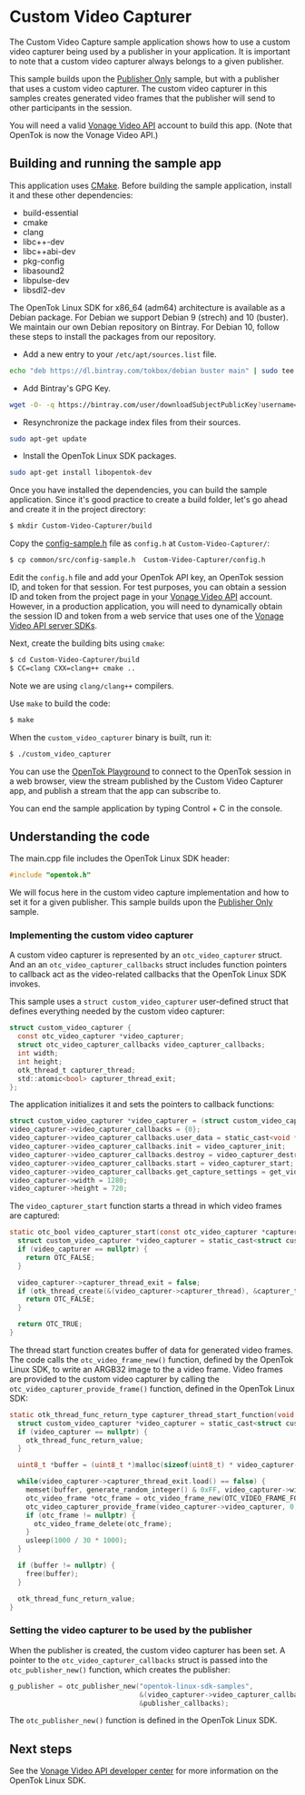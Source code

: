 # Custom Video Capturer

The Custom Video Capture sample application shows how to use a custom video
capturer being used by a publisher in your application. It is important to note
that a custom video capturer always belongs to a given publisher.

This sample builds upon the [Publisher Only](../Publisher-Only) sample, but with
a publisher that uses a custom video capturer. The custom video capturer in this
samples creates generated video frames that the publisher will send to other
participants in the session.

You will need a valid [Vonage Video API](https://tokbox.com/developer/)
account to build this app. (Note that OpenTok is now the Vonage Video API.)

## Building and running the sample app

This application uses [CMake](https://cmake.org). Before building
the sample application, install it and these other dependencies:

  - build-essential
  - cmake
  - clang
  - libc++-dev
  - libc++abi-dev
  - pkg-config
  - libasound2
  - libpulse-dev
  - libsdl2-dev

The OpenTok Linux SDK for x86_64 (adm64) architecture is available as a Debian
package. For Debian we support Debian 9 (strech) and 10 (buster). We maintain
our own Debian repository on Bintray. For Debian 10, follow these steps
to install the packages from our repository.

* Add a new entry to your `/etc/apt/sources.list` file.

```bash
echo "deb https://dl.bintray.com/tokbox/debian buster main" | sudo tee -a /etc/apt/sources.list
```

* Add Bintray's GPG Key.

```bash
wget -O- -q https://bintray.com/user/downloadSubjectPublicKey?username=bintray | sudo apt-key add -
```

* Resynchronize the package index files from their sources.

```bash
sudo apt-get update
```

* Install the OpenTok Linux SDK packages.

```bash
sudo apt-get install libopentok-dev
```

Once you have installed the dependencies, you can build the sample application.
Since it's good practice to create a build folder, let's go ahead and create it
in the project directory:

```bash
$ mkdir Custom-Video-Capturer/build
```

Copy the [config-sample.h](../common/src/config-sample.h) file as `config.h` at
`Custom-Video-Capturer/`:

```bash
$ cp common/src/config-sample.h  Custom-Video-Capturer/config.h
```

Edit the `config.h` file and add your OpenTok API key,
an OpenTok session ID, and token for that session. For test purposes,
you can obtain a session ID and token from the project page in your
[Vonage Video API](https://tokbox.com/developer/) account. However,
in a production application, you will need to dynamically obtain the session
ID and token from a web service that uses one of
the [Vonage Video API server SDKs](https://tokbox.com/developer/sdks/server/).

Next, create the building bits using `cmake`:

```bash
$ cd Custom-Video-Capturer/build
$ CC=clang CXX=clang++ cmake ..
```

Note we are using `clang/clang++` compilers.

Use `make` to build the code:

```bash
$ make
```

When the `custom_video_capturer` binary is built, run it:

```bash
$ ./custom_video_capturer
```

You can use the [OpenTok Playground](https://tokbox.com/developer/tools/playground/)
to connect to the OpenTok session in a web browser, view the stream published
by the Custom Video Capturer app, and publish a stream that the app can subscribe to.

You can end the sample application by typing Control + C in the console.

## Understanding the code

The main.cpp file includes the OpenTok Linux SDK header:

```c
#include "opentok.h"
```

We will focus here in the custom video capture implementation and how to set it
for a given publisher. This sample builds upon the
[Publisher Only](../Publisher-Only) sample.

### Implementing the custom video capturer

A custom video capturer is represented by an  `otc_video_capturer` struct. And an
an `otc_video_capturer_callbacks` struct includes function pointers to callback
act as the video-related callbacks that the OpenTok Linux SDK invokes.

This sample uses a `struct custom_video_capturer` user-defined struct that
defines everything needed by the custom video capturer:

```c
struct custom_video_capturer {
  const otc_video_capturer *video_capturer;
  struct otc_video_capturer_callbacks video_capturer_callbacks;
  int width;
  int height;
  otk_thread_t capturer_thread;
  std::atomic<bool> capturer_thread_exit;
};
```

The application initializes it and sets the pointers to callback functions:

```c
struct custom_video_capturer *video_capturer = (struct custom_video_capturer *)malloc(sizeof(struct custom_video_capturer));
video_capturer->video_capturer_callbacks = {0};
video_capturer->video_capturer_callbacks.user_data = static_cast<void *>(video_capturer);
video_capturer->video_capturer_callbacks.init = video_capturer_init;
video_capturer->video_capturer_callbacks.destroy = video_capturer_destroy;
video_capturer->video_capturer_callbacks.start = video_capturer_start;
video_capturer->video_capturer_callbacks.get_capture_settings = get_video_capturer_capture_settings;
video_capturer->width = 1280;
video_capturer->height = 720;
```

The `video_capturer_start` function starts a thread in which video frames are captured:

```c
static otc_bool video_capturer_start(const otc_video_capturer *capturer, void *user_data) {
  struct custom_video_capturer *video_capturer = static_cast<struct custom_video_capturer *>(user_data);
  if (video_capturer == nullptr) {
    return OTC_FALSE;
  }

  video_capturer->capturer_thread_exit = false;
  if (otk_thread_create(&(video_capturer->capturer_thread), &capturer_thread_start_function, (void *)video_capturer) != 0) {
    return OTC_FALSE;
  }

  return OTC_TRUE;
}
```

The thread start function creates buffer of data for generated video frames.
The code calls the `otc_video_frame_new()` function, defined by the OpenTok Linux
SDK, to write an ARGB32 image to the a video frame. Video frames are provided
to the custom video capturer by calling the `otc_video_capturer_provide_frame()`
function, defined in the OpenTok Linux SDK:

```c
static otk_thread_func_return_type capturer_thread_start_function(void *arg) {
  struct custom_video_capturer *video_capturer = static_cast<struct custom_video_capturer *>(arg);
  if (video_capturer == nullptr) {
    otk_thread_func_return_value;
  }

  uint8_t *buffer = (uint8_t *)malloc(sizeof(uint8_t) * video_capturer->width * video_capturer->height * 4);

  while(video_capturer->capturer_thread_exit.load() == false) {
    memset(buffer, generate_random_integer() & 0xFF, video_capturer->width * video_capturer->height * 4);
    otc_video_frame *otc_frame = otc_video_frame_new(OTC_VIDEO_FRAME_FORMAT_ARGB32, video_capturer->width, video_capturer->height, buffer);
    otc_video_capturer_provide_frame(video_capturer->video_capturer, 0, otc_frame);
    if (otc_frame != nullptr) {
      otc_video_frame_delete(otc_frame);
    }
    usleep(1000 / 30 * 1000);
  }

  if (buffer != nullptr) {
    free(buffer);
  }

  otk_thread_func_return_value;
}
```

### Setting the video capturer to be used by the publisher

When the publisher is created, the custom video capturer has been set.
A pointer to the `otc_video_capturer_callbacks` struct is passed into
the `otc_publisher_new()` function, which creates the publisher: 

```c
g_publisher = otc_publisher_new("opentok-linux-sdk-samples",
								&(video_capturer->video_capturer_callbacks),
								&publisher_callbacks);
```

The `otc_publisher_new()` function is defined in the OpenTok Linux SDK.

## Next steps

See the [Vonage Video API developer center](https://tokbox.com/developer/)
for more information on the OpenTok Linux SDK.

